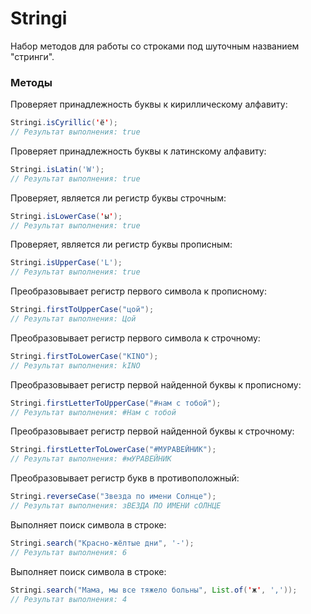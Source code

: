 # Stringi
Набор методов для работы со строками под шуточным названием "стринги".

### Методы
Проверяет принадлежность буквы к кириллическому алфавиту:
```java
Stringi.isCyrillic('ё');
// Результат выполнения: true
```

Проверяет принадлежность буквы к латинскому алфавиту:
```java
Stringi.isLatin('W');
// Результат выполнения: true
```

Проверяет, является ли регистр буквы строчным:
```java
Stringi.isLowerCase('ы');
// Результат выполнения: true
```

Проверяет, является ли регистр буквы прописным:
```java
Stringi.isUpperCase('L');
// Результат выполнения: true
```

Преобразовывает регистр первого символа к прописному:
```java
Stringi.firstToUpperCase("цой");
// Результат выполнения: Цой
```

Преобразовывает регистр первого символа к строчному:
```java
Stringi.firstToLowerCase("KINO");
// Результат выполнения: kINO
```

Преобразовывает регистр первой найденной буквы к прописному:
```java
Stringi.firstLetterToUpperCase("#нам с тобой");
// Результат выполнения: #Нам с тобой
```

Преобразовывает регистр первой найденной буквы к строчному:
```java
Stringi.firstLetterToLowerCase("#МУРАВЕЙНИК");
// Результат выполнения: #мУРАВЕЙНИК
```

Преобразовывает регистр букв в противоположный:
```java
Stringi.reverseCase("Звезда по имени Солнце");
// Результат выполнения: зВЕЗДА ПО ИМЕНИ сОЛНЦЕ
```

Выполняет поиск символа в строке:
```java
Stringi.search("Красно-жёлтые дни", '-');
// Результат выполнения: 6
```

Выполняет поиск символа в строке:
```java
Stringi.search("Мама, мы все тяжело больны", List.of('ж', ','));
// Результат выполнения: 4
```